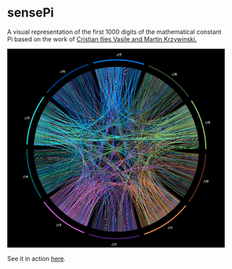# sensePi
A visual representation of the first 1000 digits of the mathematical constant Pi based on the work of <a href='http://mkweb.bcgsc.ca/pi/art/' target='_blank'>Cristian Ilies Vasile and Martin Krzywinski.</a>

![exampleImg](/img/sensePi.png?raw=true "sensePi")


See it in action <a href='http://belinhacbr.github.io/sensePi/'>here</a>.

